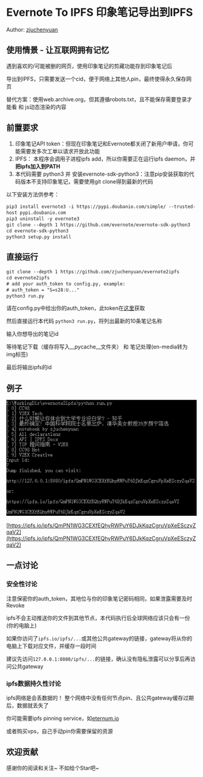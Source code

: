 # Evernote To IPFS 印象笔记导出到IPFS

Author: [zjuchenyuan](https://py3.io)

## 使用情景 - 让互联网拥有记忆

遇到喜欢的/可能被删的网页，使用印象笔记的剪藏功能存到印象笔记后

导出到IPFS，只需要发送一个cid，便于网络上其他人pin，最终使得永久保存网页

替代方案：使用web.archive.org，但其遵循robots.txt，且不能保存需要登录才能看 和 js动态渲染的内容

## 前置要求
1. 印象笔记API token：但现在印象笔记和Evernote都关闭了新用户申请，你可能需要发多次工单以请求开放此功能
2. IPFS： 本程序会调用子进程ipfs add，所以你需要正在运行ipfs daemon，并**把ipfs加入到PATH**
3. 本代码需要 python3 并 安装evernote-sdk-python3：注意pip安装获取的代码版本不支持印象笔记，需要使用git clone得到最新的代码
 
以下安装方法供参考：

```
pip3 install evernote3 -i https://pypi.doubanio.com/simple/ --trusted-host pypi.doubanio.com
pip3 uninstall -y evernote3
git clone --depth 1 https://github.com/evernote/evernote-sdk-python3
cd evernote-sdk-python3
python3 setup.py install
```

## 直接运行

```
git clone --depth 1 https://github.com/zjuchenyuan/evernote2ipfs
cd evernote2ipfs
# add your auth_token to config.py, example: 
# auth_token = "S=s28:U..."
python3 run.py
```

请在config.py中给出你的auth_token，此token在[这里](https://app.yinxiang.com/api/DeveloperToken.action)获取

然后直接运行本代码 `python3 run.py`，将列出最新的10条笔记名称

输入你想导出的笔记id

等待笔记下载（缓存将写入__pycache__文件夹） 和 笔记处理(en-media转为img标签)

最后将输出ipfs的id

## 例子

![](screenshot.png)

[https://ipfs.io/ipfs/QmPN1WG3CEXfEQhyRWPuY6DJkKqzCgruVpXeESczyZqaV2](https://ipfs.io/ipfs/QmPN1WG3CEXfEQhyRWPuY6DJkKqzCgruVpXeESczyZqaV2)

## 一点讨论

### 安全性讨论

注意保密你的auth_token，其地位与你的印象笔记密码相同，如果泄露需要及时Revoke

ipfs不会主动推送你的文件到其他节点，本代码执行后全球网络应该只会有一份(你的电脑上)

如果你访问了`ipfs.io/ipfs/...`或其他公共gateway的链接，gateway将从你的电脑上下载对应文件，并缓存一段时间

建议先访问`127.0.0.1:8080/ipfs/...`的链接，确认没有隐私泄露可以分享后再访问公共gateway

### ipfs数据持久性讨论

ipfs网络是会丢数据的！ 整个网络中没有任何节点pin、且公共gateway缓存过期后，数据就丢失了

你可能需要ipfs pinning service，如[eternum.io](https://www.eternum.io/)

或者购买vps，自己手动pin你需要保留的资源

## 欢迎贡献

感谢你的阅读和关注~ 不如给个Star吧~
